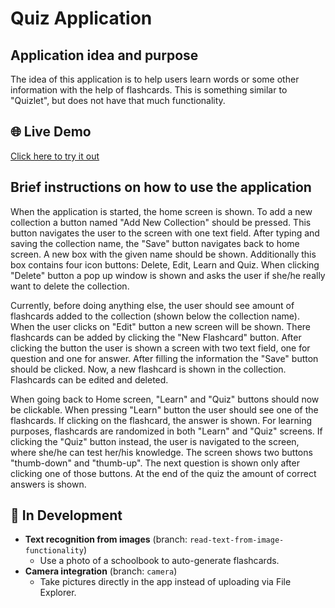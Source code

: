 # Quiz Application

## Application idea and purpose
The idea of this application is to help users learn words or some other information with the help of flashcards. This is something similar to "Quizlet", but does not have that much functionality. 

## 🌐 Live Demo
[Click here to try it out](https://dad-first-project.web.app/)

## Brief instructions on how to use the application
When the application is started, the home screen is shown. To add a new collection a button named "Add New Collection" should be pressed. This button navigates the user to the screen with one text field. After typing and saving the collection name, the "Save" button navigates back to home screen. A new box with the given name should be shown. Additionally this box contains four icon buttons: Delete, Edit, Learn and Quiz. When clicking "Delete" button a pop up window is shown and asks the user if she/he really want to delete the collection.

Currently, before doing anything else, the user should see amount of flashcards added to the collection (shown below the collection name). When the user clicks on "Edit" button a new screen will be shown. There flashcards can be added by clicking the "New Flashcard" button. After clicking the button the user is shown a screen with two text field, one for question and one for answer. After filling the information the "Save" button should be clicked. Now, a new flashcard is shown in the collection. Flashcards can be edited and deleted.

When going back to Home screen, "Learn" and "Quiz" buttons should now be clickable. When pressing "Learn" button the user should see one of the flashcards. If clicking on the flashcard, the answer is shown. For learning purposes, flashcards are randomized in both "Learn" and "Quiz" screens.
If clicking the "Quiz" button instead, the user is navigated to the screen, where she/he can test her/his knowledge. The screen shows two buttons "thumb-down" and "thumb-up". The next question is shown only after clicking one of those buttons. At the end of the quiz the amount of correct answers is shown.


## 🔧 In Development

- **Text recognition from images** (branch: `read-text-from-image-functionality`)
  - Use a photo of a schoolbook to auto-generate flashcards.
- **Camera integration** (branch: `camera`)
  - Take pictures directly in the app instead of uploading via File Explorer.